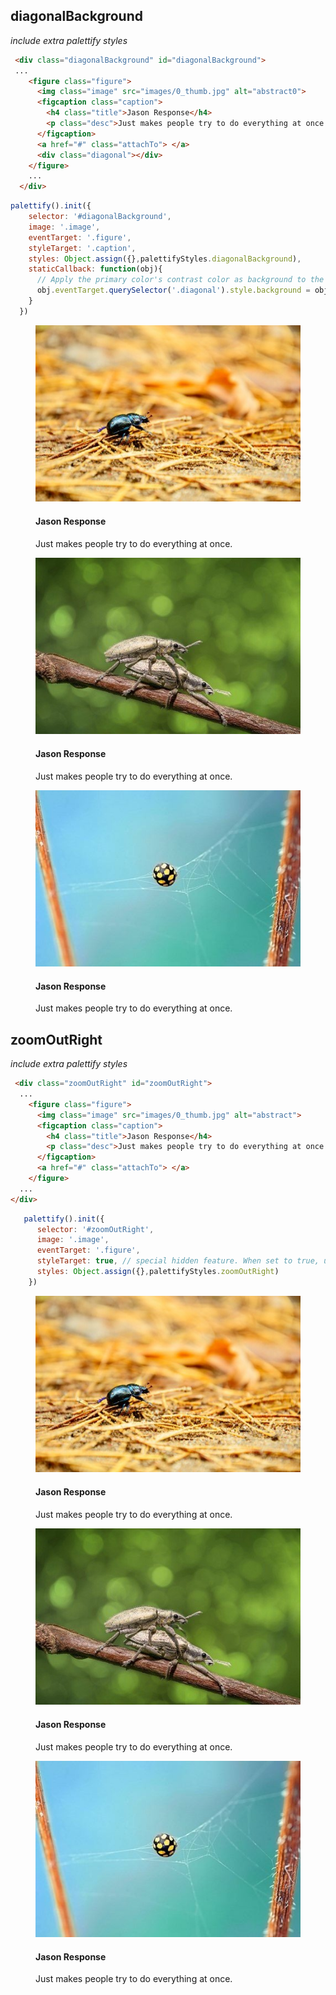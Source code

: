 ## diagonalBackground
_include extra palettify styles_
```html
 <div class="diagonalBackground" id="diagonalBackground">
 ...
    <figure class="figure">
      <img class="image" src="images/0_thumb.jpg" alt="abstract0">
      <figcaption class="caption">
        <h4 class="title">Jason Response</h4>
        <p class="desc">Just makes people try to do everything at once.</p>
      </figcaption>
      <a href="#" class="attachTo"> </a>
      <div class="diagonal"></div>
    </figure>
    ...
  </div>
```
```js
palettify().init({
    selector: '#diagonalBackground',
    image: '.image',
    eventTarget: '.figure',
    styleTarget: '.caption',
    styles: Object.assign({},palettifyStyles.diagonalBackground),
    staticCallback: function(obj){
      // Apply the primary color's contrast color as background to the diagonal element. Gives it extra oomph.
      obj.eventTarget.querySelector('.diagonal').style.background = obj.palette.contrastColors[0]
    }
  })
```
 <div class="grid-x grid-margin-x medium-up-2 large-up-3 diagonalBackground" id="diagonalBackground">
    <div class="cell m-b-10">
      <figure class="figure">
        <img class="image" src="images/0_thumb.jpg" alt="abstract">
        <figcaption class="caption">
          <h4 class="title">Jason Response</h4>
          <p class="desc">Just makes people try to do everything at once.</p>
        </figcaption>
        <div class="diagonal"></div>
      </figure>
    </div>
    <div class="cell m-b-10">
      <figure class="figure">
        <img class="image" src="images/1_thumb.jpg" alt="abstract1">
        <figcaption class="caption">
          <h4 class="title">Jason Response</h4>
          <p class="desc">Just makes people try to do everything at once.</p>
        </figcaption>
        <div class="diagonal"></div>
      </figure>
    </div>
    <div class="cell m-b-10">
      <figure class="figure">
        <img class="image" src="images/2_thumb.jpg" alt="abstract2">
        <figcaption class="caption">
          <h4 class="title">Jason Response</h4>
          <p class="desc">Just makes people try to do everything at once.</p>
        </figcaption>
        <div class="diagonal"></div>
      </figure>
    </div>
  </div>
  
 ## zoomOutRight
_include extra palettify styles_
```html
 <div class="zoomOutRight" id="zoomOutRight">
  ...
    <figure class="figure">
      <img class="image" src="images/0_thumb.jpg" alt="abstract">
      <figcaption class="caption">
        <h4 class="title">Jason Response</h4>
        <p class="desc">Just makes people try to do everything at once.</p>
      </figcaption>
      <a href="#" class="attachTo"> </a>
    </figure>
  ...
</div>
```

```js
   palettify().init({
      selector: '#zoomOutRight',
      image: '.image',
      eventTarget: '.figure',
      styleTarget: true, // special hidden feature. When set to true, use eventTarget it self.
      styles: Object.assign({},palettifyStyles.zoomOutRight)
    })
```
 <div class="grid-x grid-margin-x medium-up-2 zoomOutRight" id="zoomOutRight">
    <div class="cell m-b-10">
      <figure class="figure">
        <img class="image" src="images/0_thumb.jpg" alt="abstract">
        <figcaption class="caption">
          <h4 class="title">Jason Response</h4>
          <p class="desc">Just makes people try to do everything at once.</p>
        </figcaption>
      </figure>
    </div>
    <div class="cell m-b-10">
      <figure class="figure">
        <img class="image" src="images/1_thumb.jpg" alt="abstract1">
        <figcaption class="caption">
          <h4 class="title">Jason Response</h4>
          <p class="desc">Just makes people try to do everything at once.</p>
        </figcaption>
      </figure>
    </div>
    <div class="cell m-b-10">
      <figure class="figure">
        <img class="image" src="images/2_thumb.jpg" alt="abstract2">
        <figcaption class="caption">
          <h4 class="title">Jason Response</h4>
          <p class="desc">Just makes people try to do everything at once.</p>
        </figcaption>
      </figure>
    </div>
  </div>
  
<script lang="javascript">
  palettify().init({
    selector: '#diagonalBackground',
    image: '.image',
    eventTarget: '.figure',
    styleTarget: '.caption',
    styles: Object.assign({},palettifyStyles.diagonalBackground),
    staticCallback: function(obj){
      obj.eventTarget.querySelector('.diagonal').style.background = obj.palette.contrastColors[0]
    }
  })
  
   palettify().init({
      selector: '#zoomOutRight',
      image: '.image',
      eventTarget: '.figure',
      styleTarget: true, // special hidden feature. When set to true, use eventTarget it self.
      styles: Object.assign({},palettifyStyles.zoomOutRight)
    })
</script>
